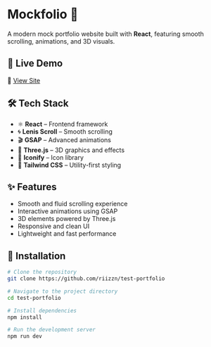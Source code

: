 # Mockfolio 🎨

A modern mock portfolio website built with **React**, featuring smooth scrolling, animations, and 3D visuals.

## 🚀 Live Demo  
🔗 [View Site](https://mockfolio-phi.vercel.app/)

## 🛠️ Tech Stack  
- ⚛️ **React** – Frontend framework  
- 🌀 **Lenis Scroll** – Smooth scrolling  
- 🎬 **GSAP** – Advanced animations  
- 🌌 **Three.js** – 3D graphics and effects  
- 🧩 **Iconify** – Icon library  
- 💨 **Tailwind CSS** – Utility-first styling  

## ✨ Features  
- Smooth and fluid scrolling experience  
- Interactive animations using GSAP  
- 3D elements powered by Three.js  
- Responsive and clean UI  
- Lightweight and fast performance  

## 🧰 Installation  

```bash
# Clone the repository
git clone https://github.com/riizzn/test-portfolio

# Navigate to the project directory
cd test-portfolio

# Install dependencies
npm install

# Run the development server
npm run dev


